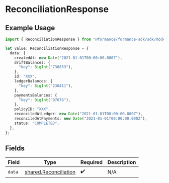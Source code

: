 # ReconciliationResponse

## Example Usage

```typescript
import { ReconciliationResponse } from "@formance/formance-sdk/sdk/models/shared";

let value: ReconciliationResponse = {
  data: {
    createdAt: new Date("2021-01-01T00:00:00.000Z"),
    driftBalances: {
      "key": BigInt("736853"),
    },
    id: "XXX",
    ledgerBalances: {
      "key": BigInt("230411"),
    },
    paymentsBalances: {
      "key": BigInt("97676"),
    },
    policyID: "XXX",
    reconciledAtLedger: new Date("2021-01-01T00:00:00.000Z"),
    reconciledAtPayments: new Date("2021-01-01T00:00:00.000Z"),
    status: "COMPLETED",
  },
};
```

## Fields

| Field                                                                 | Type                                                                  | Required                                                              | Description                                                           |
| --------------------------------------------------------------------- | --------------------------------------------------------------------- | --------------------------------------------------------------------- | --------------------------------------------------------------------- |
| `data`                                                                | [shared.Reconciliation](../../../sdk/models/shared/reconciliation.md) | :heavy_check_mark:                                                    | N/A                                                                   |